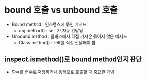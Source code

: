 # bound 호출 vs unbound 호출 
- Bound method : 인스턴스에 묶인 메서드 
  - obj.method() : self 가 자동 전달됨
- Unbound method : 클래스에서 직접 가져온 묶이지 않은 메서드 
  - Class.method() : self를 직접 전달해야 함 

## inspect.ismethod()로 bound method인지 판단 
- 함수를 변수로 저장하거나 동적으로 호출할 때 중요한 개념 

